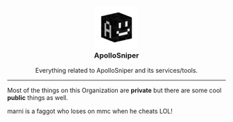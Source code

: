 <h3 align="center">
	<img src="https://github.com/ApolloSniper/stuff/blob/main/Logo%20-%20AS%20Skin%20Head.png?raw=true" width="100" alt="Logo"/>
    <br/>
	ApolloSniper
</h3>

<p align="center">
  Everything related to ApolloSniper and its services/tools.
</p>

<hr/>

Most of the things on this Organization are <b>private</b> but there are some cool <b>public</b> things as well.

marni is a faggot who loses on mmc when he cheats LOL!
